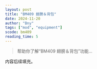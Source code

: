 ```yaml
---
layout: post
title: "BM409 翅膀＆背包"
date: 2024-11-20
author: "Bny"
tags: ["mod", "equipment"]
scode: bm409
reading_time: 5
---
```


> 帮助你了解“BM409 翅膀＆背包”功能...

内容后续填充。
